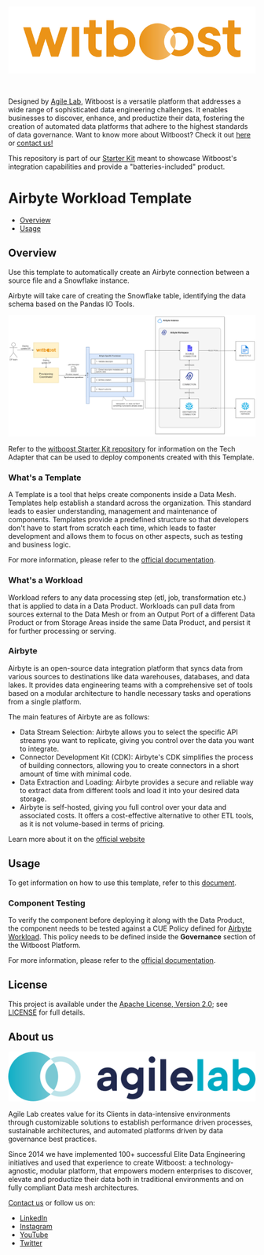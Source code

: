 <br/>
<p align="center">
    <a href="https://www.witboost.com/">
        <img src="docs/img/witboost_logo.svg" alt="witboost" width=600 >
    </a>
</p>
<br/>

Designed by [Agile Lab](https://www.agilelab.it/), Witboost is a versatile platform that addresses a wide range of sophisticated data engineering challenges. It enables businesses to discover, enhance, and productize their data, fostering the creation of automated data platforms that adhere to the highest standards of data governance. Want to know more about Witboost? Check it out [here](https://www.witboost.com/) or [contact us!](https://witboost.com/contact-us)

This repository is part of our [Starter Kit](https://github.com/agile-lab-dev/witboost-starter-kit) meant to showcase Witboost's integration capabilities and provide a "batteries-included" product.


# Airbyte Workload Template

- [Overview](#overview)
- [Usage](#usage)

## Overview

Use this template to automatically create an Airbyte connection between a source file and a Snowflake instance.

Airbyte will take care of creating the Snowflake table, identifying the data schema based on the Pandas IO Tools.

![Provisioning](docs/img/hld-Provisioning.png)

Refer to the [witboost Starter Kit repository](https://github.com/agile-lab-dev/witboost-starter-kit) for information on the Tech Adapter that can be used to deploy components created with this Template.


### What's a Template

A Template is a tool that helps create components inside a Data Mesh. Templates help establish a standard across the organization. This standard leads to easier understanding, management and maintenance of components. Templates provide a predefined structure so that developers don't have to start from scratch each time, which leads to faster development and allows them to focus on other aspects, such as testing and business logic.

For more information, please refer to the [official documentation](https://docs.witboost.agilelab.it/docs/p1_user/p6_advanced/p6_1_templates/#getting-started).


### What's a Workload

Workload refers to any data processing step (etl, job, transformation etc.) that is applied to data in a Data Product. Workloads can pull data from sources external to the Data Mesh or from an Output Port of a different Data Product or from Storage Areas inside the same Data Product, and persist it for further processing or serving.


### Airbyte

Airbyte is an open-source data integration platform that syncs data from various sources to destinations like data warehouses, databases, and data lakes. It provides data engineering teams with a comprehensive set of tools based on a modular architecture to handle necessary tasks and operations from a single platform.

The main features of Airbyte are as follows:

- Data Stream Selection: Airbyte allows you to select the specific API streams you want to replicate, giving you control over the data you want to integrate.
- Connector Development Kit (CDK): Airbyte's CDK simplifies the process of building connectors, allowing you to create connectors in a short amount of time with minimal code.
- Data Extraction and Loading: Airbyte provides a secure and reliable way to extract data from different tools and load it into your desired data storage.
- Airbyte is self-hosted, giving you full control over your data and associated costs. It offers a cost-effective alternative to other ETL tools, as it is not volume-based in terms of pricing.

Learn more about it on the [official website](https://docs.airbyte.com/)


## Usage

To get information on how to use this template, refer to this [document](./docs/index.md).

### Component Testing

To verify the component before deploying it along with the Data Product, the component needs to be tested against a CUE Policy defined for [Airbyte Workload](./policies/airbyte.cue). This policy needs to be defined inside the **Governance** section of the Witboost Platform.

For more information, please refer to the [official documentation](https://docs.witboost.agilelab.it/docs/p1_user/p5_managing_policies/p5_1_overview).


## License

This project is available under the [Apache License, Version 2.0](https://opensource.org/licenses/Apache-2.0); see [LICENSE](LICENSE) for full details.

## About us

<p align="center">
    <a href="https://www.agilelab.it">
        <img src="docs/img/agilelab_logo.svg" alt="Agile Lab" width=600>
    </a>
</p>

Agile Lab creates value for its Clients in data-intensive environments through customizable solutions to establish performance driven processes, sustainable architectures, and automated platforms driven by data governance best practices.

Since 2014 we have implemented 100+ successful Elite Data Engineering initiatives and used that experience to create Witboost: a technology-agnostic, modular platform, that empowers modern enterprises to discover, elevate and productize their data both in traditional environments and on fully compliant Data mesh architectures.

[Contact us](https://www.agilelab.it/contacts) or follow us on:
- [LinkedIn](https://www.linkedin.com/company/agile-lab/)
- [Instagram](https://www.instagram.com/agilelab_official/)
- [YouTube](https://www.youtube.com/channel/UCTWdhr7_4JmZIpZFhMdLzAA)
- [Twitter](https://twitter.com/agile__lab)